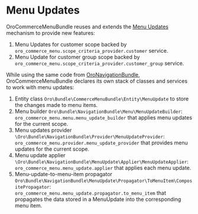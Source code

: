 <a id="bundle-docs-commerce-commerce-menu-bundle-menu-updates"></a>

# Menu Updates

OroCommerceMenuBundle reuses and extends the [Menu Updates](../../platform/NavigationBundle/menu-updates.md#bundle-docs-platform-navigation-bundle-menu-updates) mechanism to provide new features:

1. Menu Updates for customer scope backed by `oro_commerce_menu.scope_criteria_provider.customer` service.
2. Menu Update for customer group scope backed by `oro_commerce_menu.scope_criteria_provider.customer_group` service.

While using the same code from <a href="https://github.com/oroinc/platform/tree/5.1/src/Oro/Bundle/NavigationBundle" target="_blank">OroNavigationBundle</a>, OroCommerceMenuBundle declares its own stack of classes and services to work with menu updates:

1. Entity class `Oro\Bundle\CommerceMenuBundle\Entity\MenuUpdate` to store the changes made to menu items.
2. Menu builder `Oro\Bundle\NavigationBundle\Menu\MenuUpdateBuilder`: `oro_commerce_menu.menu.menu_update_builder` that applies menu updates for the current scope.
3. Menu updates provider `\Oro\Bundle\NavigationBundle\Provider\MenuUpdateProvider`: `oro_commerce_menu.provider.menu_update_provider` that provides menu updates for the current scope.
4. Menu update applier `\Oro\Bundle\NavigationBundle\MenuUpdate\Applier\MenuUpdateApplier`: `oro_commerce_menu.menu_update.applier` that applies each menu update.
5. Menu-update-to-menu-item propagator `Oro\Bundle\NavigationBundle\MenuUpdate\Propagator\ToMenuItem\CompositePropagator`: `oro_commerce_menu.menu_update.propagator.to_menu_item` that propagates the data stored in a MenuUpdate into the corresponding menu item.

<!-- Frontend -->
